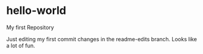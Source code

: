 # hello-world
My first Repository

Just editing my first commit changes in the readme-edits branch.
Looks like a lot of fun.
